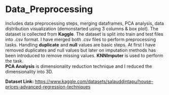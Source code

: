 # Data_Preprocessing
Includes data preprocessing steps, merging dataframes, PCA analysis, data distribution visualization (demonstarted using 3 columns & box plot). The dataset is collected from **Kaggle**. The dataset is split into train and test files into .csv format. I have merged both .csv files to perform preprocessing tasks. Handling **duplicate** and **null** values are basic steps. At first I have removed duplicates and null values but later on imputation methods has been introduced to remove missing values. **KNNImputer** is used to perform the task. <br>
**PCA Analysis** is dimensionality reduction technique and I reduced the dimensionality into 3D. <br>

**Dataset Link:** https://www.kaggle.com/datasets/salauddintapu/house-prices-advanced-regression-techniques